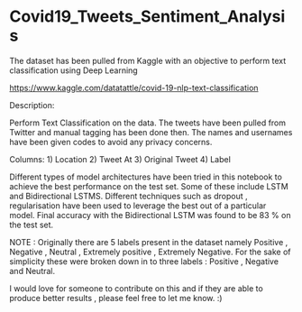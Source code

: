 # Covid19_Tweets_Sentiment_Analysis
The dataset has been pulled from Kaggle with an objective to perform text classification using Deep Learning 

https://www.kaggle.com/datatattle/covid-19-nlp-text-classification

Description:

Perform Text Classification on the data. The tweets have been pulled from Twitter and manual tagging has been done then. The names and usernames have been given codes to avoid any privacy concerns.

Columns: 1) Location 
         2) Tweet At
         3) Original Tweet 
         4) Label

Different types of model architectures have been tried in this notebook to achieve the best performance on the test set. Some of these include LSTM and Bidirectional LSTMS. Different techniques such as dropout , regularisation have been used to leverage the best out of a particular model. Final accuracy with the Bidirectional LSTM was found to be 83 % on the test set. 

NOTE : Originally there are 5 labels present in the dataset namely Positive , Negative , Neutral , Extremely positive , Extremely Negative. For the sake of simplicity these were broken down in to three labels : Positive , Negative and Neutral. 

I would love for someone to contribute on this and if they are able to produce better results , please feel free to let me know. :) 
